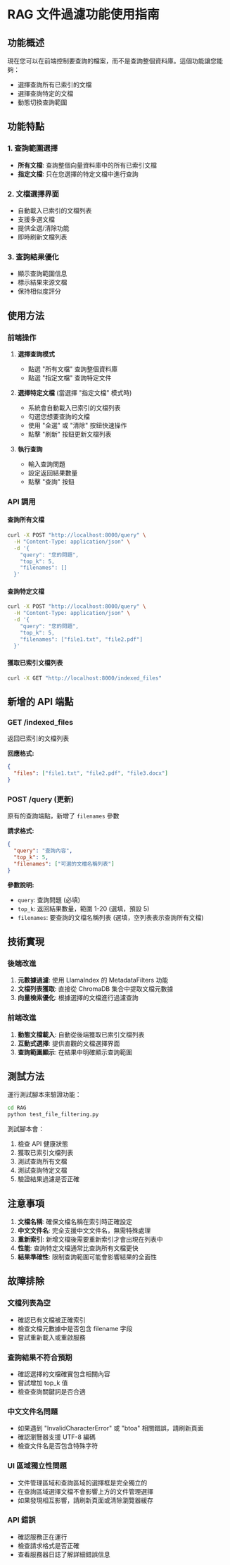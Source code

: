 # RAG 文件過濾功能使用指南

## 功能概述

現在您可以在前端控制要查詢的檔案，而不是查詢整個資料庫。這個功能讓您能夠：

- 選擇查詢所有已索引的文檔
- 選擇查詢特定的文檔
- 動態切換查詢範圍

## 功能特點

### 1. 查詢範圍選擇
- **所有文檔**: 查詢整個向量資料庫中的所有已索引文檔
- **指定文檔**: 只在您選擇的特定文檔中進行查詢

### 2. 文檔選擇界面
- 自動載入已索引的文檔列表
- 支援多選文檔
- 提供全選/清除功能
- 即時刷新文檔列表

### 3. 查詢結果優化
- 顯示查詢範圍信息
- 標示結果來源文檔
- 保持相似度評分

## 使用方法

### 前端操作

1. **選擇查詢模式**
   - 點選 "所有文檔" 查詢整個資料庫
   - 點選 "指定文檔" 查詢特定文件

2. **選擇特定文檔** (當選擇 "指定文檔" 模式時)
   - 系統會自動載入已索引的文檔列表
   - 勾選您想要查詢的文檔
   - 使用 "全選" 或 "清除" 按鈕快速操作
   - 點擊 "刷新" 按鈕更新文檔列表

3. **執行查詢**
   - 輸入查詢問題
   - 設定返回結果數量
   - 點擊 "查詢" 按鈕

### API 調用

#### 查詢所有文檔
```bash
curl -X POST "http://localhost:8000/query" \
  -H "Content-Type: application/json" \
  -d '{
    "query": "您的問題",
    "top_k": 5,
    "filenames": []
  }'
```

#### 查詢特定文檔
```bash
curl -X POST "http://localhost:8000/query" \
  -H "Content-Type: application/json" \
  -d '{
    "query": "您的問題",
    "top_k": 5,
    "filenames": ["file1.txt", "file2.pdf"]
  }'
```

#### 獲取已索引文檔列表
```bash
curl -X GET "http://localhost:8000/indexed_files"
```

## 新增的 API 端點

### GET /indexed_files
返回已索引的文檔列表

**回應格式:**
```json
{
  "files": ["file1.txt", "file2.pdf", "file3.docx"]
}
```

### POST /query (更新)
原有的查詢端點，新增了 `filenames` 參數

**請求格式:**
```json
{
  "query": "查詢內容",
  "top_k": 5,
  "filenames": ["可選的文檔名稱列表"]
}
```

**參數說明:**
- `query`: 查詢問題 (必填)
- `top_k`: 返回結果數量，範圍 1-20 (選填，預設 5)
- `filenames`: 要查詢的文檔名稱列表 (選填，空列表表示查詢所有文檔)

## 技術實現

### 後端改進
1. **元數據過濾**: 使用 LlamaIndex 的 MetadataFilters 功能
2. **文檔列表獲取**: 直接從 ChromaDB 集合中提取文檔元數據
3. **向量檢索優化**: 根據選擇的文檔進行過濾查詢

### 前端改進
1. **動態文檔載入**: 自動從後端獲取已索引文檔列表
2. **互動式選擇**: 提供直觀的文檔選擇界面
3. **查詢範圍顯示**: 在結果中明確顯示查詢範圍

## 測試方法

運行測試腳本來驗證功能：

```bash
cd RAG
python test_file_filtering.py
```

測試腳本會：
1. 檢查 API 健康狀態
2. 獲取已索引文檔列表
3. 測試查詢所有文檔
4. 測試查詢特定文檔
5. 驗證結果過濾是否正確

## 注意事項

1. **文檔名稱**: 確保文檔名稱在索引時正確設定
2. **中文文件名**: 完全支援中文文件名，無需特殊處理
3. **重新索引**: 新增文檔後需要重新索引才會出現在列表中
4. **性能**: 查詢特定文檔通常比查詢所有文檔更快
5. **結果準確性**: 限制查詢範圍可能會影響結果的全面性

## 故障排除

### 文檔列表為空
- 確認已有文檔被正確索引
- 檢查文檔元數據中是否包含 filename 字段
- 嘗試重新載入或重啟服務

### 查詢結果不符合預期
- 確認選擇的文檔確實包含相關內容
- 嘗試增加 top_k 值
- 檢查查詢關鍵詞是否合適

### 中文文件名問題
- 如果遇到 "InvalidCharacterError" 或 "btoa" 相關錯誤，請刷新頁面
- 確認瀏覽器支援 UTF-8 編碼
- 檢查文件名是否包含特殊字符

### UI 區域獨立性問題
- 文件管理區域和查詢區域的選擇框是完全獨立的
- 在查詢區域選擇文檔不會影響上方的文件管理選擇
- 如果發現相互影響，請刷新頁面或清除瀏覽器緩存

### API 錯誤
- 確認服務正在運行
- 檢查請求格式是否正確
- 查看服務器日誌了解詳細錯誤信息